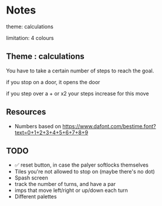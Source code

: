 # Notes
theme: calculations

limitation: 4 colours

## Theme : calculations

You have to take a certain number of steps to reach the goal.

if you stop on a door, it opens the door

if you step over a + or x2 your steps increase for this move

## Resources

* Numbers based on https://www.dafont.com/bestime.font?text=0+1+2+3+4+5+6+7+8+9

## TODO

* ✅ reset button, in case the palyer softlocks themselves
* Tiles you're not allowed to stop on (maybe there's no dot)
* Spash screen
* track the number of turns, and have a par
* imps that move left/right or up/down each turn
* Different palettes